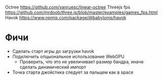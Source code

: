 Octree https://github.com/vanruesc/linear-octree
Threejs fps https://github.com/mrdoob/three.js/blob/master/examples/games_fps.html
Havok https://www.npmjs.com/package/@babylonjs/havok

# Фичи

-   Сделать старт игры до загрузки havok
-   Подключить опцыональное использование WebGPU
    -   Проверить, что это не увеличивает размер бандра, иначе сделать динамический импорт
-   Точка старта джойстика следует за пальцем как в space

